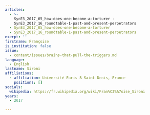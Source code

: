 ```yaml
---
articles:
  - >-
    SynE3_2017_05_how-does-one-become-a-torturer -
    SynE3_2017_16_roundtable-1-past-and-present-perpetrators
  - SynE3_2017_05_how-does-one-become-a-torturer
  - SynE3_2017_16_roundtable-1-past-and-present-perpetrators
exerpt: ''
firstname: Françoise
is_institution: false
issue:
  - content/issues/brains-that-pull-the-triggers.md
language:
  - English
lastname: Sironi
affiliations:
  - affiliation: Université Paris 8 Saint-Denis, France
    positions: []
socials:
  wikipedia: https://fr.wikipedia.org/wiki/Fran%C3%A7oise_Sironi
years:
  - 2017

---
```

